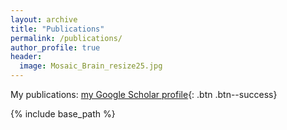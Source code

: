 ```yaml
---
layout: archive
title: "Publications"
permalink: /publications/
author_profile: true
header:
  image: Mosaic_Brain_resize25.jpg
---
```



  My publications: [my Google Scholar profile](https://scholar.google.com/citations?user=ug8CnQUAAAAJ&hl=en){: .btn .btn--success}


{% include base_path %}
